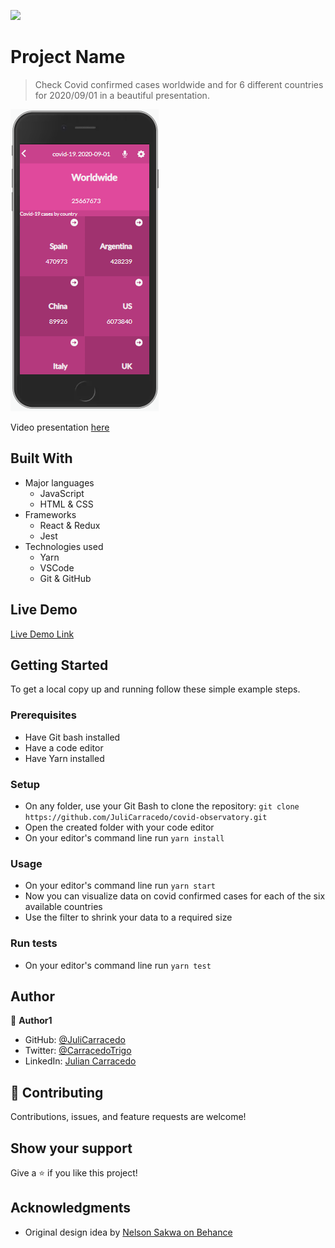 ![](https://img.shields.io/badge/Microverse-blueviolet)

# Project Name

>Check Covid confirmed cases worldwide and for 6 different countries for 2020/09/01 in a beautiful presentation.

![screenshot](./src/app_screenshot.png)

Video presentation [here](https://www.loom.com/share/66e7981f5cd143bb92b3766f13409b53)

## Built With

- Major languages
    - JavaScript
    - HTML & CSS
- Frameworks
    - React & Redux
    - Jest
- Technologies used
    - Yarn
    - VSCode
    - Git & GitHub

## Live Demo

[Live Demo Link](hhttps://admiring-joliot-9f476a.netlify.app/)



## Getting Started

To get a local copy up and running follow these simple example steps.

### Prerequisites
- Have Git bash installed
- Have a code editor
- Have Yarn installed

### Setup

- On any folder, use your Git Bash to clone the repository: ```git clone https://github.com/JuliCarracedo/covid-observatory.git```
- Open the created folder with your code editor
- On your editor's command line run ```yarn install```

### Usage

- On your editor's command line run ```yarn start```
- Now you can visualize data on covid confirmed cases for each of the six available countries
- Use the filter to shrink your data to a required size

### Run tests

- On your editor's command line run ```yarn test```

## Author

👤 **Author1**

- GitHub: [@JuliCarracedo](https://github.com/JuliCarracedo)
- Twitter: [@CarracedoTrigo](https://twitter.com/CarracedoTrigo)
- LinkedIn: [Julian Carracedo](https://linkedin.com/in/julian-carracedo)

## 🤝 Contributing

Contributions, issues, and feature requests are welcome!

## Show your support

Give a ⭐️ if you like this project!

## Acknowledgments

- Original design idea by [Nelson Sakwa on Behance](https://www.behance.net/sakwadesignstudio)